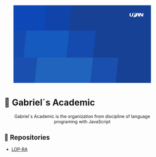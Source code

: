 <h1 align="center">
    <a href="https://laravelcollective.com/tools/banner">
        <img alt="Banner" title="#Banner" style="object-fit: cover; height:250px;" src="./Banner_UFRN.png"  />
    </a>
</h1>

# 📝 Gabriel´s Academic

<p align="center"> Gabriel´s Academic is the organization from discipline of language programing with JavaScript</p>

## 📌 Repositories

- <a href="../../LOP-RA"> LOP-RA </a>
